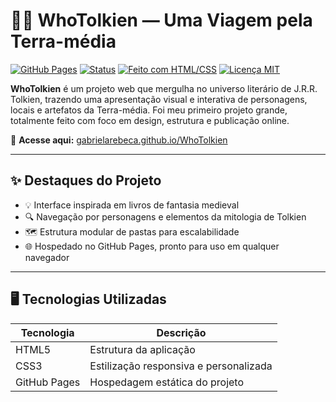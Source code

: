 # 🧙‍♀️ WhoTolkien — Uma Viagem pela Terra-média

[![GitHub Pages](https://img.shields.io/badge/🔗%20Acesse%20o%20Projeto-WhoTolkien-1f6f8b.svg)](https://gabrielarebeca.github.io/WhoTolkien/)
[![Status](https://img.shields.io/badge/status-online-green)](https://gabrielarebeca.github.io/WhoTolkien/)
[![Feito com HTML/CSS](https://img.shields.io/badge/feito%20com-HTML%20%26%20CSS-orange)]()
[![Licença MIT](https://img.shields.io/badge/licença-MIT-blue)](LICENSE)

**WhoTolkien** é um projeto web que mergulha no universo literário de J.R.R. Tolkien, trazendo uma apresentação visual e interativa de personagens, locais e artefatos da Terra-média. Foi meu primeiro projeto grande, totalmente feito com foco em design, estrutura e publicação online.

🔗 **Acesse aqui:** [gabrielarebeca.github.io/WhoTolkien](https://gabrielarebeca.github.io/WhoTolkien/)

---

## ✨ Destaques do Projeto

- 💡 Interface inspirada em livros de fantasia medieval
- 🔍 Navegação por personagens e elementos da mitologia de Tolkien
- 🗺️ Estrutura modular de pastas para escalabilidade
- 🌐 Hospedado no GitHub Pages, pronto para uso em qualquer navegador

---

## 🖥️ Tecnologias Utilizadas

| Tecnologia | Descrição |
|------------|-----------|
| HTML5 | Estrutura da aplicação |
| CSS3 | Estilização responsiva e personalizada |
| GitHub Pages | Hospedagem estática do projeto |
